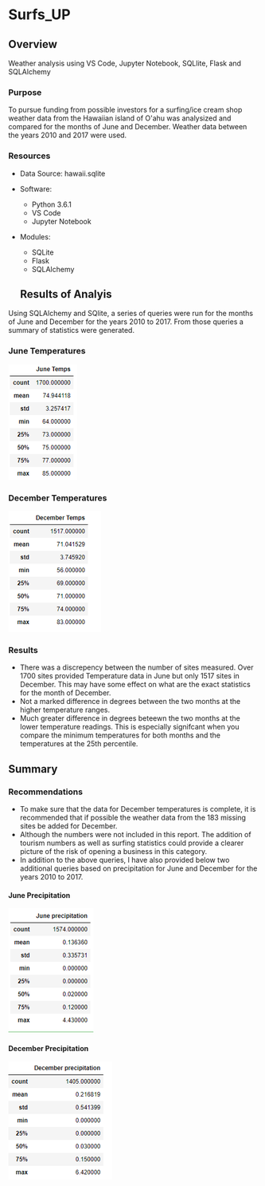 # Surfs_UP

## Overview
Weather analysis using VS Code, Jupyter Notebook, SQLlite, Flask and SQLAlchemy

### Purpose
To pursue funding from possible investors for a surfing/ice cream shop weather data from the Hawaiian island of O'ahu was analysized and compared for the months of June and December.  Weather data between the years 2010 and 2017 were  used.

### Resources
- Data Source: hawaii.sqlite
- Software:
  - Python 3.6.1
  - VS Code
  - Jupyter Notebook
- Modules:
  - SQLite
  - Flask
  - SQLAlchemy

  ## Results of Analyis
Using SQLAlchemy and SQlite, a series of queries were run for the months of June and December for the years 2010 to 2017.  From those queries a summary of statistics were generated.

### June Temperatures       
![](Resources/June_temps.png)

### December Temperatures
![](Resources/Dec_temps.png)

### Results
- There was a discrepency between the number of sites measured.   Over 1700 sites provided Temperature data in June but only 1517 sites in 
December.  This may have some effect on what are the exact statistics for the month of December.  
- Not a marked difference in degrees between the two months at the higher temperature ranges.
- Much greater difference in degrees beteewn the two months at the lower temperature readings.  This is especially signifcant when you compare the minimum temperatures for both months and the temperatures at the 25th percentile.

## Summary
    
### Recommendations
  - To make sure that the data for December temperatures is complete, it is recommended that if possible the weather data from the 183 missing sites be added for December.
  - Although the numbers were not included in this report.  The addition of tourism numbers as well as surfing statistics could provide a clearer picture of the risk of opening a business in this category.
  - In addition to the above queries,  I have also provided below two additional queries based on precipitation for June and December for the years 2010 to 2017.  

#### June Precipitation
![](Resources/June_prcp.png)
#### December Precipitation
![](Resources/Dec_prcp.png)

